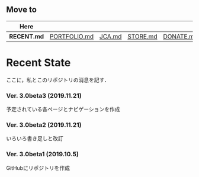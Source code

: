 ## Move to
|Here|||||||
|:-:|:-:|:-:|:-:|:-:|:-:|:-:|
|**RECENT.md**|[PORTFOLIO.md](https://github.com/yustier/yustier/blob/master/PORTFOLIO.md)|[JCA.md](https://github.com/yustier/yustier/blob/master/JCA.md)|[STORE.md](https://github.com/yustier/yustier/blob/master/STORE.md)|[DONATE.md](https://github.com/yustier/yustier/blob/master/DONATE.md)|[ABOUT.md](https://github.com/yustier/yustier/blob/master/ABOUT.md)|[README.md](https://github.com/yustier/yustier/blob/master/README.md)|


# Recent State
ここに，私とこのリポジトリの消息を記す．


### Ver. 3.0beta3 (2019.11.21)
予定されている各ページとナビゲーションを作成


### Ver. 3.0beta2 (2019.11.21)
いろいろ書き足しと改訂


### Ver. 3.0beta1 (2019.10.5)
GitHubにリポジトリを作成

<!---
Copyright 2019 Airoku
-->

